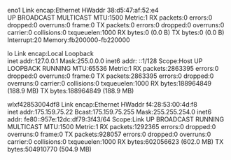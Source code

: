 eno1      Link encap:Ethernet  HWaddr 38:d5:47:af:52:e4  
          UP BROADCAST MULTICAST  MTU:1500  Metric:1
          RX packets:0 errors:0 dropped:0 overruns:0 frame:0
          TX packets:0 errors:0 dropped:0 overruns:0 carrier:0
          collisions:0 txqueuelen:1000 
          RX bytes:0 (0.0 B)  TX bytes:0 (0.0 B)
          Interrupt:20 Memory:fb200000-fb220000 

lo        Link encap:Local Loopback  
          inet addr:127.0.0.1  Mask:255.0.0.0
          inet6 addr: ::1/128 Scope:Host
          UP LOOPBACK RUNNING  MTU:65536  Metric:1
          RX packets:2863395 errors:0 dropped:0 overruns:0 frame:0
          TX packets:2863395 errors:0 dropped:0 overruns:0 carrier:0
          collisions:0 txqueuelen:1000 
          RX bytes:188964849 (188.9 MB)  TX bytes:188964849 (188.9 MB)

wlxf42853004df8 Link encap:Ethernet  HWaddr f4:28:53:00:4d:f8  
          inet addr:175.159.75.22  Bcast:175.159.75.255  Mask:255.255.254.0
          inet6 addr: fe80::957e:12dc:df79:3f43/64 Scope:Link
          UP BROADCAST RUNNING MULTICAST  MTU:1500  Metric:1
          RX packets:1292365 errors:0 dropped:0 overruns:0 frame:0
          TX packets:928057 errors:0 dropped:0 overruns:0 carrier:0
          collisions:0 txqueuelen:1000 
          RX bytes:602056623 (602.0 MB)  TX bytes:504910770 (504.9 MB)

